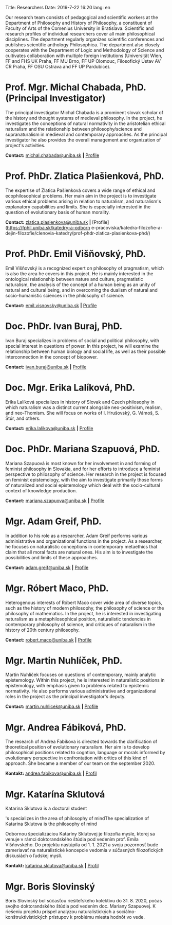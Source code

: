 Title: Researchers
Date: 2019-7-22 16:20
lang: en

Our research team consists of pedagogical and scientific workers at
the Department of Philosophy and History of Philosophy, a constituent
of Faculty of Arts of the Comenius University in
Bratislava. Scientific and research profiles of individual researchers
cover all main philosophical disciplines. The department regularly
organizes scientific conferences and publishes scientific anthology
Philosophica. The department also closely cooperates with the
Department of Logic and Methodology of Science and cultivates
collaboration with multiple foreign institutions (Universität Wien,
FF and FHS UK Praha, FF MU Brno, FF UP Olomouc, Filosofický Ústav AV
ČR Praha, FF OSU Ostrava and FF UP Pardubice).  

# Prof. Mgr. Michal Chabada, PhD. (Principal Investigator)

The principal investigator Michal Chabada is a prominent slovak
scholar of the history and thought systems of medieval
philosophy. In the project, he investigates the conceptions of natural
normativity in the aristotelian ethical naturalism and the
relationship between philosophy/science and supranaturalism in
medieval and contemporary approaches. As the principal investigator he
also provides the overall management and organization of project's
activities.

**Contact:** <michal.chabada@uniba.sk> **|**
[Profile](https://fphil.uniba.sk/katedry-a-odborne-pracoviska/katedra-filozofie-a-dejin-filozofie/clenovia-katedry/prof-michal-chabada-phd/)

# Prof. PhDr. Zlatica Plašienková, PhD.

The expertise of Zlatica Pašienková covers a wide range of ethical and
ecophilosophical problems. Her main aim in the project is to
investigate various ethical problems arising in relation to
naturalism, and naturalism's explanatory capabilities and limits. She
is especially interested in the question of evolutionary basis of human
morality.

**Contact:** <zlatica.plasienkova@uniba.sk> **|**
[Profile](https://fphil.uniba.sk/katedry-a-odborn
e-pracoviska/katedra-filozofie-a-dejin-filozofie/clenovia-katedry/prof-phdr-zlatica-plasienkova-phd/) 

# Prof. PhDr. Emil Višňovský, PhD.

Emil Višňovský is a recognized expert on philosophy of pragmatism,
which is also the area he covers in this project. He is mainly
interested in the ontological relationship between nature and culture,
pragmatistic naturalism, the analysis of the concept of a human being
as an unity of natural and cultural being, and in overcoming the
dualism of natural and socio-humanistic sciences in the philosophy of
science.

**Contact:** <emil.visnovsky@uniba.sk> **|**
[Profile](https://fphil.uniba.sk/katedry-a-odborne-pracoviska/katedra-filozofie-a-dejin-filozofie/clenovia-katedry/prof-phdr-emil-visnovsky-phd/) 

# Doc. PhDr. Ivan Buraj, PhD.

Ivan Buraj specializes in problems of social and political
philosophy, with special interest in questions of power. In this
project, he will examine the relationship between human biology and
social life, as well as their possible interconnection in the
concept of biopower.

**Contact:** <ivan.buraj@uniba.sk> **|**
[Profile](https://fphil.uniba.sk/katedry-a-odborne-pracoviska/katedra-filozofie-a-dejin-filozofie/clenovia-katedry/doc-phdr-ivan-buraj-phd/) 

# Doc. Mgr. Erika Lalíková, PhD.

Erika Lalíková specializes in history of Slovak and Czech philosophy
in which naturalism was a distinct current alongside neo-positivism,
realism, and neo-Thomism. She will focus on works of I. Hrušovský,
G. Vámoš, S. Štúr, and others.

**Contact:** <erika.lalikova@uniba.sk> **|**
[Profile](https://fphil.uniba.sk/katedry-a-odborne-pracoviska/katedra-filozofie-a-dejin-filozofie/clenovia-katedry/doc-erika-lalikova-phd/) 

# Doc. PhDr. Mariana Szapuová, PhD.

Mariana Szapuová is most known for her involvement in and forming of
feminist philosophy in Slovakia, and for her efforts to introduce 
a feminist perspective to philosophy of science. Her research in the
project is focused on feminist epistemology, with the aim to
investigate primarily those forms of naturalized and social
epistemology which deal with the socio-cultural context of knowledge
production.

**Contact:** <mariana.szapuova@uniba.sk> **|**
[Profile](https://fphil.uniba.sk/katedry-a-odborne-pracoviska/katedra-filozofie-a-dejin-filozofie/clenovia-katedry/doc-phdr-mariana-szapuova-phd/) 

# Mgr. Adam Greif, PhD.

In addition to his role as a researcher, Adam Greif performs various
administrative and organizational functions in the project. As a
researcher, he focuses on naturalistic conceptions in contemporary
metaethics that claim that all moral facts are natural ones. His aim
is to investigate the possibilities and limits of these approaches.

**Contact:** <adam.greif@uniba.sk> **|**
[Profile](https://fphil.uniba.sk/katedry-a-odborne-pracoviska/katedra-filozofie-a-dejin-filozofie/clenovia-katedry/mgr-adam-greif-phd/) 

# Mgr. Róbert Maco, PhD.

Heterogenous interests of Róbert Maco cover wide area of diverse
topics, such as the history of modern philosophy, the philosophy of
science or the philosophy of mathematics. In the project, he is
interested in investigating naturalism as a metaphilosophical
position, naturalistic tendencies in contemporary philosophy of
science, and critiques of naturalism in the history of 20th century
philosophy.

**Contact:** <robert.maco@uniba.sk> **|**
[Profile](https://fphil.uniba.sk/katedry-a-odborne-pracoviska/katedra-filozofie-a-dejin-filozofie/clenovia-katedry/mgr-robert-maco-phd/) 

#  Mgr. Martin Nuhlíček, PhD.

Martin Nuhlíček focuses on questions of contemporary, mainly analytic
epistemology. Within this project, he is interested in naturalistic
positions in epistemology, with emphasis given to problems related to
epistemic normativity. He also performs various administrative and
organizational roles in the project as the principal investigator's
deputy.

**Contact:** <martin.nuhlicek@uniba.sk> **|**
[Profile](https://fphil.uniba.sk/katedry-a-odborne-pracoviska/katedra-filozofie-a-dejin-filozofie/clenovia-katedry/mgr-martin-nuhlicek-phd/) 

# Mgr. Andrea Fábiková, PhD.

The research of Andrea Fabikova is directed towards the clarification of
theoretical position of evolutionary naturalism. Her aim is to develop
philosophical positions related to cogntion, language or morals informed by
evolutionary perspective in confrontation with critics of this kind of approach. She
became a member of our team on the september 2020.

**Kontakt:** <andrea.fabikova@uniba.sk> **|** [Profil](https://fphil.uniba.sk/katedry-a-odborne-pracoviska/katedra-filozofie-a-dejin-filozofie/clenovia-katedry/mgr-andrea-fabikova-phd/)

# Mgr. Katarína Sklutová

Katarina Sklutova is a doctoral student 

's specializes in the area of philosophy of mindThe specialization of Katarina Sklutova is the philosophy of mind 

Odbornou špecializáciou Kataríny Sklutovej je filozofia mysle, ktorej sa venuje
v rámci doktorandského štúdia pod vedením prof. Emila Višňovského. Do projektu
nastúpila od 1. 1. 2021 a svoju pozornosť bude zameriavať na naturalistické
koncepcie vedomia v súčasných filozofických diskusiách o ľudskej mysli.

**Kontakt:** <katarina.sklutova@uniba.sk> **|** [Profil](https://fphil.uniba.sk/katedry-a-odborne-pracoviska/katedra-filozofie-a-dejin-filozofie/clenovia-katedry/mgr-katarina-sklutova/)

# Mgr. Boris Slovinský 

Boris Slovinský bol súčasťou riešiteľského kolektívu do 31. 8. 2020, počas
svojho doktorandského štúdia pod vedením doc. Mariany Szapuovej. K riešeniu
projektu prispel analýzou naturalistických a sociálno-konštruktivistických
prístupov k problému miesta hodnôt vo vede.

 

 
